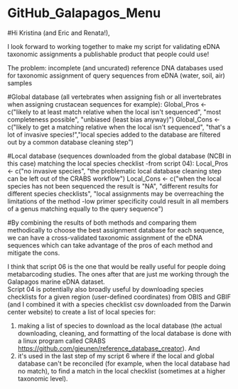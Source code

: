 # GitHub_Galapagos_Menu

#Hi Kristina (and Eric and Renata!), 

I look forward to working together to make my script for validating eDNA taxonomic assignments a publishable product that people could use!  

The problem: incomplete (and uncurated) reference DNA databases used for taxonomic assignment of query sequences from eDNA (water, soil, air) samples

#Global database (all vertebrates when assigning fish or all invertebrates when assigning crustacean sequences for example):
Global_Pros <- c("likely to at least match relative when the local isn't sequenced", "most completeness possible", "unbiased (least bias anyway)")
Global_Cons <- c("likely to get a matching relative when the local isn't sequenced", "that's a lot of invasive species!","local species added to the database are filtered out by a common database cleaning step")

#Local database (sequences downloaded from the global database (NCBI in this case) matching the local species checklist -from script 04):
Local_Pros <- c("no invasive species", "the problematic local database cleaning step can be left out of the CRABS workflow")
Local_Cons <- c("when the local species has not been sequenced the result is "NA", "different results for different species checklists", "local assignments may be overreaching the limitations of the method -low primer specificity could result in all members of a genus matching equally to the query sequence")

#By combining the results of both methods and comparing them methodically to choose the best assignment database for each sequence, we can have a cross-validated taxonomic assignment of the eDNA sequences which can take advantage of the pros of each method and mitigate the cons.  

I think that script 06 is the one that would be really useful for people doing metabarcoding studies. The ones after that are just me working through the Galapagos marine eDNA dataset.  
Script 04 is potentially also broadly useful by downloading species checklists for a given region (user-defined coordinates) from OBIS and GBIF (and I combined it with a species checklist csv downloaded from the Darwin center website) to create a list of local species for:
1) making a list of species to download as the local database (the actual downloading, cleaning, and formatting of the local database is done with a linux program called CRABS https://github.com/gjeunen/reference_database_creator). And
2) it's used in the last step of my script 6 where if the local and global database can't be reconciled (for example, when the local database had no match), to find a match in the local checklist (sometimes at a higher taxonomic level).




 
